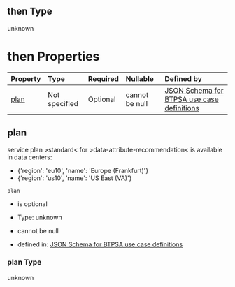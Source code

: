 ## then Type

unknown

# then Properties

| Property      | Type          | Required | Nullable       | Defined by                                                                                                                                                                                                                                      |
| :------------ | :------------ | :------- | :------------- | :---------------------------------------------------------------------------------------------------------------------------------------------------------------------------------------------------------------------------------------------- |
| [plan](#plan) | Not specified | Optional | cannot be null | [JSON Schema for BTPSA use case definitions](btpsa-usecase-properties-services-items-allof-1-then-allof-31-then-allof-1-then-properties-plan.md "undefined#/properties/services/items/allOf/1/then/allOf/31/then/allOf/1/then/properties/plan") |

## plan

service plan >standard< for >data-attribute-recommendation< is available in data centers:

*   {'region': 'eu10', 'name': 'Europe (Frankfurt)'}
*   {'region': 'us10', 'name': 'US East (VA)'}

`plan`

*   is optional

*   Type: unknown

*   cannot be null

*   defined in: [JSON Schema for BTPSA use case definitions](btpsa-usecase-properties-services-items-allof-1-then-allof-31-then-allof-1-then-properties-plan.md "undefined#/properties/services/items/allOf/1/then/allOf/31/then/allOf/1/then/properties/plan")

### plan Type

unknown
